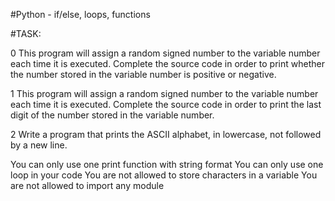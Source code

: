 #Python - if/else, loops, functions

#TASK:

0 This program will assign a random signed number to the variable number each time it is executed. Complete the source code in order to print whether the number stored in the variable number is positive or negative.

1 This program will assign a random signed number to the variable number each time it is executed. Complete the source code in order to print the last digit of the number stored in the variable number.

2 Write a program that prints the ASCII alphabet, in lowercase, not followed by a new line.

You can only use one print function with string format You can only use one loop in your code You are not allowed to store characters in a variable You are not allowed to import any module
